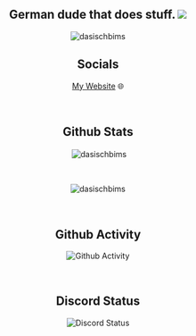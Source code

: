 <h2 align="center">German dude that does stuff. <img src="https://raw.githubusercontent.com/stevenrskelton/flag-icon/master/png/16/country-4x3/de.png"></h2>

<p align="center">
  <img src="https://komarev.com/ghpvc/?username=dasischbims&label=Profile%20views&color=0e75b6&style=flat" alt="dasischbims"/>
</p>
<h2 align="center">Socials</h2>
<p align="center">
  <p align="center"><a href="https://dasischbims.social/">My Website</a> 🌐</p>
</p>

<br>
  <h2 align="center">Github Stats</h2>
<p align="center">&nbsp;<img align="center" src="https://github-readme-stats.vercel.app/api?username=dasischbims&show_icons=true&theme=dracula&locale=en" alt="dasischbims" /></p>

<br>

<p align="center"><img src="https://github-readme-stats.vercel.app/api/top-langs?username=dasischbims&show_icons=true&theme=dracula&locale=en&layout=compact" alt="dasischbims" /></p>
<br>
<p align="center">
 </h2>
<h2 align="center">Github Activity</h2>
</p>
<p align="center">
 <img src="https://activity-graph.herokuapp.com/graph?username=DasIschBims&theme=rogue&hide_border=true" align="center" alt="Github Activity" />
</p>
<br>
<p align="center">
 <h2 align="center">
  Discord Status
 </h2>
</p>
 <p align="center">
 <img src="https://lanyard.cnrad.dev/api/337296708117594113" alt="Discord Status">
</p>
